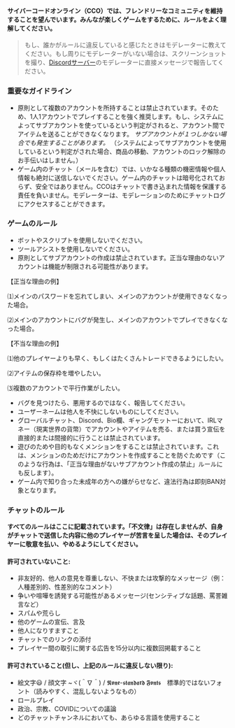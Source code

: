 

#### サイバーコードオンライン（CCO）では、フレンドリーなコミュニティを維持することを望んでいます。みんなが楽しくゲームをするために、ルールをよく理解してください。

> もし、誰かがルールに違反していると感じたときはモデレーターに教えてください。もし周りにモデレーターがいない場合は、スクリーンショットを撮り、[Discordサーバー](https://discord.gg/JREx8xz)のモデレーターに直接メッセージで報告してください。
### 重要なガイドライン
* 原則として複数のアカウントを所持することは禁止されています。そのため、1人1アカウントでプレイすることを強く推奨します。もし、システムによってサブアカウントを使っているという判定がされると、アカウント間でアイテムを送ることができなくなります。 *サブアカウントが１つしかない場合でも発生することがあります。* （システムによってサブアカウントを使用しているという判定がされた場合、商品の移動、アカウントのロック解除のお手伝いはしません。）
* ゲーム内のチャット（メールを含む）では、いかなる種類の機密情報や個人情報も絶対に送信しないでください。ゲーム内のチャットは暗号化されておらず、安全ではありません。CCOはチャットで書き込まれた情報を保護する責任を負いません。モデレーターは、モデレーションのためにチャットログにアクセスすることができます。

### ゲームのルール
* ボットやスクリプトを使用しないでください。
* ツールアシストを使用しないでください。
* 原則としてサブアカウントの作成は禁止されています。正当な理由のないアカウントは機能が制限される可能性があります。

【正当な理由の例】

 ⑴メインのパスワードを忘れてしまい、メインのアカウントが使用できなくなった場合。

 ⑵メインのアカウントにバグが発生し、メインのアカウントでプレイできなくなった場合。

【不当な理由の例】

 ⑴他のプレイヤーよりも早く、もしくはたくさんトレードできるようにしたい。
 
 ⑵アイテムの保存枠を増やしたい。
 
 ⑶複数のアカウントで平行作業がしたい。

* バグを見つけたら、悪用するのではなく、報告してください。
* ユーザーネームは他人を不快にしないものにしてください。
* グローバルチャット、Discord、Bio欄、ギャングモットーにおいて、IRLマネー（現実世界の貨幣）でアカウントやアイテムを売る、または買う宣伝を直接的または間接的に行うことは禁止されています。
* 遊びのためや目的もなくメンションをすることは禁止されています。これは、メンションのためだけにアカウントを作成することを防ぐためです（このような行為は、「正当な理由がないサブアカウント作成の禁止」ルールにも反します）。
* ゲーム内で知り合った未成年の方への嫌がらせなど、違法行為は即刻BAN対象となります。

### チャットのルール
**すべてのルールはここに記載されています。「不文律」は存在しませんが、自身がチャットで送信した内容に他のプレイヤーが苦言を呈した場合は、そのプレイヤーに敬意を払い、やめるようにしてください。**
#### 許可されていないこと: 
* 非友好的、他人の意見を尊重しない、不快または攻撃的なメッセージ（例：人種差別的、性差別的なコメント）
* 争いや喧嘩を誘発する可能性があるメッセージ(センシティブな話題、罵詈雑言など）
* スパムや荒らし
* 他のゲームの宣伝、言及
* 他人になりすますこと  
* チャットでのリンクの添付
* プレイヤー間の取引に関する広告を15分以内に複数回掲載すること

#### 許可されていること(但し、上記のルールに違反しない限り):
* 絵文字😃 / 顔文字 ~ヾ(＾∇＾) / 𝕹𝖔𝖓𝖊-𝖘𝖙𝖆𝖓𝖉𝖆𝖗𝖉 𝕱𝖔𝖓𝖙𝖘　標準的ではないフォント（読みやすく、混乱しないようなもの）
* ロールプレイ
* 政治、宗教、COVIDについての議論
* どのチャットチャンネルにおいても、あらゆる言語を使用すること
